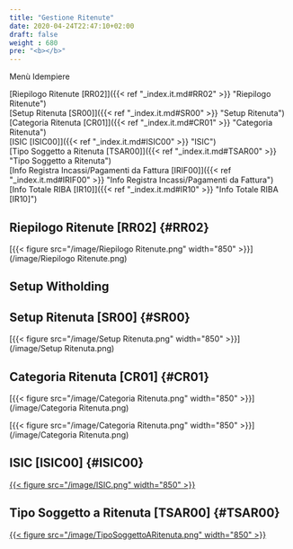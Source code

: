 ```yaml
---
title: "Gestione Ritenute"
date: 2020-04-24T22:47:10+02:00
draft: false
weight : 680
pre: "<b></b>"
---
```


Menù Idempiere

[Riepilogo Ritenute [RR02]]({{< ref "_index.it.md#RR02" >}} "Riepilogo Ritenute") <br>
[Setup Ritenuta [SR00]]({{< ref "_index.it.md#SR00" >}} "Setup Ritenuta") <br>
[Categoria Ritenuta [CR01]]({{< ref "_index.it.md#CR01" >}} "Categoria Ritenuta") <br>
[ISIC [ISIC00]]({{< ref "_index.it.md#ISIC00" >}} "ISIC") <br>
[Tipo Soggetto a Ritenuta [TSAR00]]({{< ref "_index.it.md#TSAR00" >}} "Tipo Soggetto a Ritenuta") <br>
[Info Registra Incassi/Pagamenti da Fattura [IRIF00]]({{< ref "_index.it.md#IRIF00" >}} "Info Registra Incassi/Pagamenti da Fattura") <br>
[Info Totale RIBA [IR10]]({{< ref "_index.it.md#IR10" >}} "Info Totale RIBA [IR10]") <br>

## Riepilogo Ritenute [RR02] {#RR02}
[{{< figure src="/image/Riepilogo Ritenute.png"  width="850"  >}}](/image/Riepilogo Ritenute.png)

## Setup Witholding
## Setup Ritenuta [SR00] {#SR00}
[{{< figure src="/image/Setup Ritenuta.png"  width="850"  >}}](/image/Setup Ritenuta.png)
## Categoria Ritenuta [CR01] {#CR01}
[{{< figure src="/image/Categoria Ritenuta.png"  width="850"  >}}](/image/Categoria Ritenuta.png)

[{{< figure src="/image/Categoria Ritenuta.png"  width="850"  >}}](/image/Categoria Ritenuta.png)
## ISIC [ISIC00] {#ISIC00}
[{{< figure src="/image/ISIC.png"  width="850"  >}}](/image/ISIC.png)
## Tipo Soggetto a Ritenuta [TSAR00] {#TSAR00}
[{{< figure src="/image/TipoSoggettoARitenuta.png"  width="850"  >}}](/image/TipoSoggettoARitenuta.png)


